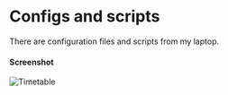 Configs and scripts
======

There are configuration files and scripts from my laptop.

#### Screenshot
![Timetable](http://www.abclinuxu.cz/images/screenshots/2/6/189362-black-xmonad-6694154105489796857.png)
